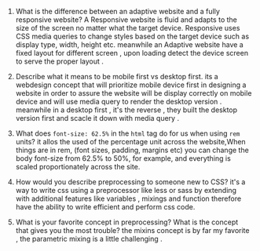 1. What is the difference between an adaptive website and a fully responsive website?
A Responsive website  is fluid and adapts to the size of the screen no matter what the target device. Responsive uses CSS media queries to change styles based on the target device such as display type, width, height etc.
meanwhile an Adaptive website have a fixed layout for different screen , upon loading detect the device screen to serve the proper layout .

2. Describe what it means to be mobile first vs desktop first.
its a webdesign concept that will prioritize mobile device first in designing a website in order to assure the website will be display correctly on mobile device and will use media query to render the desktop version . meanwhile in a desktop first , it's the reverse , they built the desktop version first and scacle it down with media query .

3. What does `font-size: 62.5%` in the `html` tag do for us when using `rem` units? 
  it allos the used of the percentage unit across the website,When things are in rem, (font sizes, padding, margins etc) you can change the body font-size from 62.5% to 50%, for example, and everything is scaled proportionately across the site.

4. How would you describe preprocessing to someone new to CSS?
it's a way to write css using a preprocessor like less or sass by extending with additional features like variables , mixings and function  therefore have the ability to write efficient and perform css code.

5. What is your favorite concept in preprocessing?  What is the concept that gives you the most trouble? 
the mixins concept is by far my favorite , the parametric mixing is a little challenging .